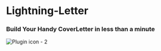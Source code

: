 # Lightning-Letter

### Build Your Handy CoverLetter in less than a minute
![Plugin icon - 2](https://user-images.githubusercontent.com/74419288/187084855-983ab053-fe00-4ad6-b31a-d1e488a792ac.png)

